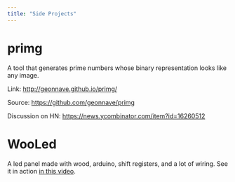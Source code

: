 ```yaml
---
title: "Side Projects"
---
```


# primg

A tool that generates prime numbers whose binary representation looks like any image.

Link: http://geonnave.github.io/primg/

Source: https://github.com/geonnave/primg

Discussion on HN: https://news.ycombinator.com/item?id=16260512

# WooLed

A led panel made with wood, arduino, shift registers, and a lot of wiring.
See it in action [in this video](https://www.youtube.com/watch?v=-vwiSWYUX68).

<!-- {{< youtube id="vwiSWYUX68" autoplay="false" >}} -->
